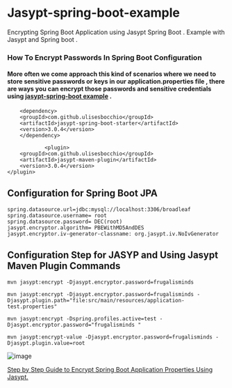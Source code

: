 # Jasypt-spring-boot-example
Encrypting Spring Boot Application using Jasypt Spring Boot . Example with Jasypt and Spring boot .
### How To Encrypt Passwords In Spring Boot Configuration
#### More often we come approach this kind of scenarios where we need to store sensitive passwords or keys in our application.properties file , there are ways you can encrypt those passwords and sensitive credentials using [jasypt-spring-boot example](https://frugalisminds.com/how-to-encrypt-passwords-in-spring-boot-configuration) . 



```
	<dependency>
    <groupId>com.github.ulisesbocchio</groupId>
    <artifactId>jasypt-spring-boot-starter</artifactId>
    <version>3.0.4</version>
	</dependency>
```
```
			<plugin>
    <groupId>com.github.ulisesbocchio</groupId>
    <artifactId>jasypt-maven-plugin</artifactId>
    <version>3.0.4</version>
</plugin>
```
## Configuration for Spring Boot JPA
```
spring.datasource.url=jdbc:mysql://localhost:3306/broadleaf
spring.datasource.username= root
spring.datasource.password= DEC(root)
jasypt.encryptor.algorithm= PBEWithMD5AndDES
jasypt.encryptor.iv-generator-classname: org.jasypt.iv.NoIvGenerator
```

## Configuration Step for JASYP and Using Jasypt Maven Plugin Commands 
```
mvn jasypt:encrypt -Djasypt.encryptor.password=frugalisminds

mvn jasypt:encrypt -Djasypt.encryptor.password=frugalisminds -Djasypt.plugin.path="file:src/main/resources/application-test.properties"

mvn jasypt:encrypt -Dspring.profiles.active=test -Djasypt.encryptor.password="frugalisminds "

mvn jasypt:encrypt-value -Djasypt.encryptor.password=frugalisminds -Djasypt.plugin.value=root
```
![image](https://user-images.githubusercontent.com/5675688/174474150-93d59983-c4c1-4790-80cd-8860c6f2bb52.png)

[Step by Step Guide to Encrypt Spring Boot Application Properties Using Jasypt.](https://youtu.be/axGfLehcwdw)

